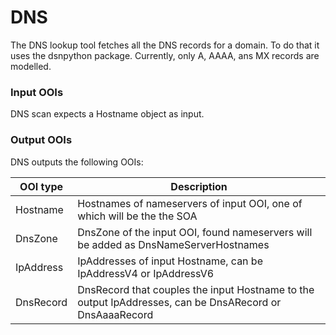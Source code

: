 # DNS

The DNS lookup tool fetches all the DNS records for a domain. To do that it uses the dsnpython package. Currently, only
A, AAAA, ans MX records are modelled.

### Input OOIs

DNS scan expects a Hostname object as input.

### Output OOIs

DNS outputs the following OOIs:

|OOI type|Description|
|---|---|
|Hostname|Hostnames of nameservers of input OOI, one of which will be the the SOA|
|DnsZone|DnsZone of the input OOI, found nameservers will be added as DnsNameServerHostnames|
|IpAddress|IpAddresses of input Hostname, can be IpAddressV4 or IpAddressV6|
|DnsRecord|DnsRecord that couples the input Hostname to the output IpAddresses, can be DnsARecord or DnsAaaaRecord|
